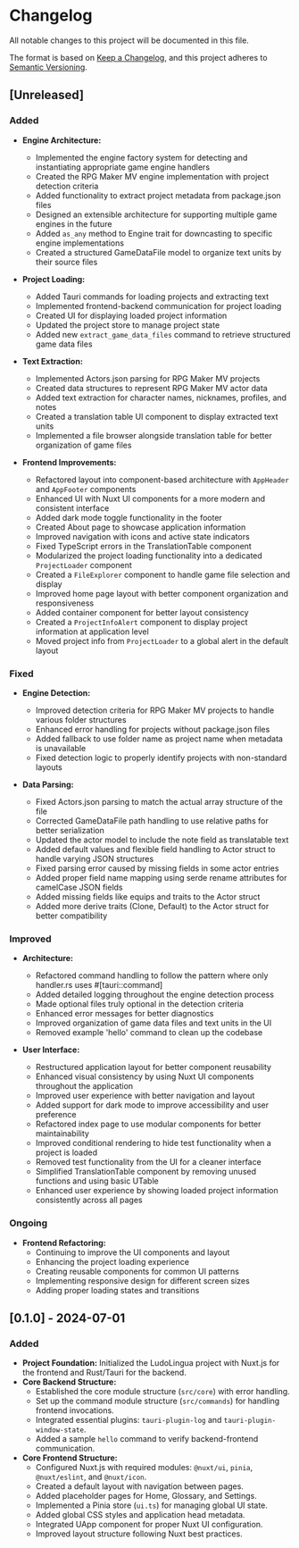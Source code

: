# Changelog

All notable changes to this project will be documented in this file.

The format is based on [Keep a Changelog](https://keepachangelog.com/en/1.0.0/),
and this project adheres to [Semantic Versioning](https://semver.org/spec/v2.0.0.html).

## [Unreleased]

### Added
- **Engine Architecture:**
  - Implemented the engine factory system for detecting and instantiating appropriate game engine handlers
  - Created the RPG Maker MV engine implementation with project detection criteria
  - Added functionality to extract project metadata from package.json files
  - Designed an extensible architecture for supporting multiple game engines in the future
  - Added `as_any` method to Engine trait for downcasting to specific engine implementations
  - Created a structured GameDataFile model to organize text units by their source files
  
- **Project Loading:**
  - Added Tauri commands for loading projects and extracting text
  - Implemented frontend-backend communication for project loading
  - Created UI for displaying loaded project information
  - Updated the project store to manage project state
  - Added new `extract_game_data_files` command to retrieve structured game data files
  
- **Text Extraction:**
  - Implemented Actors.json parsing for RPG Maker MV projects
  - Created data structures to represent RPG Maker MV actor data
  - Added text extraction for character names, nicknames, profiles, and notes
  - Created a translation table UI component to display extracted text units
  - Implemented a file browser alongside translation table for better organization of game files

- **Frontend Improvements:**
  - Refactored layout into component-based architecture with `AppHeader` and `AppFooter` components
  - Enhanced UI with Nuxt UI components for a more modern and consistent interface
  - Added dark mode toggle functionality in the footer
  - Created About page to showcase application information
  - Improved navigation with icons and active state indicators
  - Fixed TypeScript errors in the TranslationTable component
  - Modularized the project loading functionality into a dedicated `ProjectLoader` component
  - Created a `FileExplorer` component to handle game file selection and display
  - Improved home page layout with better component organization and responsiveness
  - Added container component for better layout consistency
  - Created a `ProjectInfoAlert` component to display project information at application level
  - Moved project info from `ProjectLoader` to a global alert in the default layout

### Fixed
- **Engine Detection:**
  - Improved detection criteria for RPG Maker MV projects to handle various folder structures
  - Enhanced error handling for projects without package.json files
  - Added fallback to use folder name as project name when metadata is unavailable
  - Fixed detection logic to properly identify projects with non-standard layouts

- **Data Parsing:**
  - Fixed Actors.json parsing to match the actual array structure of the file
  - Corrected GameDataFile path handling to use relative paths for better serialization
  - Updated the actor model to include the note field as translatable text
  - Added default values and flexible field handling to Actor struct to handle varying JSON structures
  - Fixed parsing error caused by missing fields in some actor entries
  - Added proper field name mapping using serde rename attributes for camelCase JSON fields
  - Added missing fields like equips and traits to the Actor struct
  - Added more derive traits (Clone, Default) to the Actor struct for better compatibility

### Improved
- **Architecture:**
  - Refactored command handling to follow the pattern where only handler.rs uses #[tauri::command]
  - Added detailed logging throughout the engine detection process
  - Made optional files truly optional in the detection criteria
  - Enhanced error messages for better diagnostics
  - Improved organization of game data files and text units in the UI
  - Removed example 'hello' command to clean up the codebase

- **User Interface:**
  - Restructured application layout for better component reusability
  - Enhanced visual consistency by using Nuxt UI components throughout the application
  - Improved user experience with better navigation and layout
  - Added support for dark mode to improve accessibility and user preference
  - Refactored index page to use modular components for better maintainability
  - Improved conditional rendering to hide test functionality when a project is loaded
  - Removed test functionality from the UI for a cleaner interface
  - Simplified TranslationTable component by removing unused functions and using basic UTable
  - Enhanced user experience by showing loaded project information consistently across all pages

### Ongoing
- **Frontend Refactoring:**
  - Continuing to improve the UI components and layout
  - Enhancing the project loading experience
  - Creating reusable components for common UI patterns
  - Implementing responsive design for different screen sizes
  - Adding proper loading states and transitions

## [0.1.0] - 2024-07-01

### Added
- **Project Foundation:** Initialized the LudoLingua project with Nuxt.js for the frontend and Rust/Tauri for the backend.
- **Core Backend Structure:**
    - Established the core module structure (`src/core`) with error handling.
    - Set up the command module structure (`src/commands`) for handling frontend invocations.
    - Integrated essential plugins: `tauri-plugin-log` and `tauri-plugin-window-state`.
    - Added a sample `hello` command to verify backend-frontend communication.
- **Core Frontend Structure:**
    - Configured Nuxt.js with required modules: `@nuxt/ui`, `pinia`, `@nuxt/eslint`, and `@nuxt/icon`.
    - Created a default layout with navigation between pages.
    - Added placeholder pages for Home, Glossary, and Settings.
    - Implemented a Pinia store (`ui.ts`) for managing global UI state.
    - Added global CSS styles and application head metadata.
    - Integrated UApp component for proper Nuxt UI configuration.
    - Improved layout structure following Nuxt best practices.
